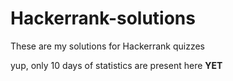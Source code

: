 # Hackerrank-solutions
These are my solutions for Hackerrank quizzes


yup, only 10 days of statistics are present here **YET**

